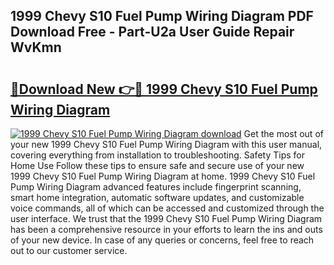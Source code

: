 ## 1999 Chevy S10 Fuel Pump Wiring Diagram PDF Download Free - Part-U2a User Guide Repair WvKmn

# <h2><a href="http://dfj40o.blite.top/?on=1999+Chevy+S10+Fuel+Pump+Wiring+Diagram">🔗Download New 👉🔴 1999 Chevy S10 Fuel Pump Wiring Diagram</a></h2>

[![1999 Chevy S10 Fuel Pump Wiring Diagram download](https://i.imgur.com/lujVjoI.png)](http://dfj40o.blite.top/?on=1999+Chevy+S10+Fuel+Pump+Wiring+Diagram)
Get the most out of your new 1999 Chevy S10 Fuel Pump Wiring Diagram with this user manual, covering everything from installation to troubleshooting. Safety Tips for Home Use Follow these tips to ensure safe and secure use of your new 1999 Chevy S10 Fuel Pump Wiring Diagram at home. 1999 Chevy S10 Fuel Pump Wiring Diagram advanced features include fingerprint scanning, smart home integration, automatic software updates, and customizable voice commands, all of which can be accessed and customized through the user interface. We trust that the 1999 Chevy S10 Fuel Pump Wiring Diagram has been a comprehensive resource in your efforts to learn the ins and outs of your new device. In case of any queries or concerns, feel free to reach out to our customer service.
